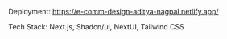 Deployment: https://e-comm-design-aditya-nagpal.netlify.app/

Tech Stack: Next.js, Shadcn/ui, NextUI, Tailwind CSS
